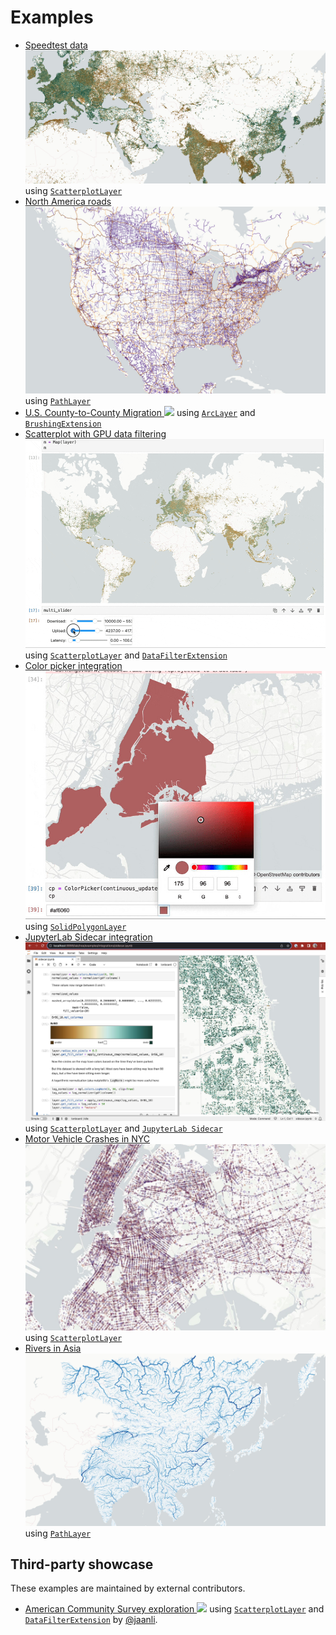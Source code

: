 # Examples

<div class="grid cards" markdown>

- [Speedtest data ![](../assets/scatterplot-layer-network-speeds.jpg)](../examples/internet-speeds) using [`ScatterplotLayer`](../api/layers/scatterplot-layer)
- [North America roads ![](../assets/path-layer-roads.jpg)](../examples/north-america-roads) using [`PathLayer`](../api/layers/path-layer)
- [U.S. County-to-County Migration ![](../assets/arc-layer-migration-example.gif)](../examples/migration) using [`ArcLayer`](../api/layers/arc-layer) and [`BrushingExtension`](../api/layer-extensions/brushing-extension)
- [Scatterplot with GPU data filtering ![](../assets/data-filter-extension.gif)](../examples/data-filter-extension) using [`ScatterplotLayer`](../api/layers/scatterplot-layer) and [`DataFilterExtension`](../api/layer-extensions/data-filter-extension)
-  [Color picker integration ![](../assets/color-picker.jpg)](../examples/integrations/color-picker) using [`SolidPolygonLayer`](../api/layers/solid-polygon-layer)
-  [JupyterLab Sidecar integration ![](../assets/jupyter-sidecar.jpg)](../examples/integrations/sidecar/) using [`ScatterplotLayer`](../api/layers/scatterplot-layer) and [`JupyterLab Sidecar`](https://github.com/jupyter-widgets/jupyterlab-sidecar)
-  [Motor Vehicle Crashes in NYC ![](../assets/motor-vehicle-crashes-nyc.jpg)](../examples/map_challenge/1-points) using [`ScatterplotLayer`](../api/layers/scatterplot-layer)
-  [Rivers in Asia ![](../assets/rivers-asia.jpg)](../examples/map_challenge/6-asia/) using [`PathLayer`](../api/layers/path-layer)

</div>

## Third-party showcase

These examples are maintained by external contributors.

<div class="grid cards" markdown>

- [American Community Survey exploration ![](https://s13.gifyu.com/images/SCGH2.gif)](https://github.com/jaanli/lonboard/blob/1af815ea586121dbbe0d8cae70f7814a642ad165/examples/american-community-survey.ipynb) using [`ScatterplotLayer`](../api/layers/scatterplot-layer) and [`DataFilterExtension`](../api/layer-extensions/data-filter-extension) by [@jaanli](https://github.com/jaanli).

</div>
